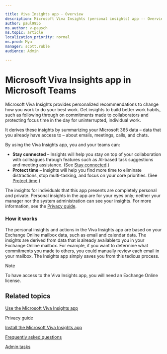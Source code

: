 ```yaml
---

title: Viva Insights app - Overview
description: Microsoft Viva Insights (personal insights) app -- Overview 
author: paul9955
ms.author: v-pausch
ms.topic: article
localization_priority: normal 
ms.prod: Mya
manager: scott.ruble
audience: Admin

---
```


# Microsoft Viva Insights app in Microsoft Teams 

Microsoft Viva Insights provides personalized recommendations to change how you work to do your best work. Get insights to build better work habits, such as following through on commitments made to collaborators and protecting focus time in the day for uninterrupted, individual work.

It derives these insights by summarizing your Microsoft 365 data &ndash; data that you already have access to &ndash; about emails, meetings, calls, and chats. 

By using the Viva Insights app, you and your teams can: 

 * **Stay connected** &ndash; Insights will help you stay on top of your collaboration with colleagues through features such as AI-based task suggestions and meeting assistance. (See [Stay connected](teams-app-use-insights.md#stay-connected).)
 * **Protect time** &ndash; Insights will help you find more time to eliminate distractions, stop multi-tasking, and focus on your core priorities. (See [Protect time](teams-app-use-insights.md#protect-time).)

The insights for individuals that this app presents are completely personal and private. Personal insights in the app are for your eyes only; neither your manager nor the system administration can see your insights. For more information, see the [Privacy guide](teams-app-privacy.md). 

### How it works 

The personal insights and actions in the Viva Insights app are based on your Exchange Online mailbox data, such as email and calendar data. The insights are derived from data that is already available to you in your Exchange Online mailbox. For example, if you want to determine what commitments you made to others, you could manually review each email in your mailbox. The Insights app simply saves you from this tedious process. 

<!-- VERIFY THAT THE FOLLOWING NOTE STILL APPLIES -->

> [!Note] 
> To have access to the Viva Insights app, you will need an Exchange Online license. 

## Related topics

[Use the Microsoft Viva Insights app](teams-app-use-insights.md)

[Privacy guide](teams-app-privacy.md)

[Install the Microsoft Viva Insights app](teams-app-install.md)

[Frequently asked questions](teams-app-faq.md)

[Admin tasks](teams-app-admin-tasks.md)
